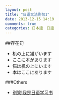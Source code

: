 ```yaml
---
layout: post
title: "日语文法例句1"
date: 2013-12-15 14:19
comments: true
categories: 日本語　日語　
---
```

##存在句
*  机の上に猫がいます
*  ここに本があります
*  猫は机の上にいます
*  本はここにあります

###Others
  * <a href="http://www.amazon.cn/gp/product/B002AO55R2/ref=as_li_tf_tl?ie=UTF8&camp=536&creative=3200&creativeASIN=B002AO55R2&linkCode=as2&tag=droidyue-23">别笑!我是日语学习书</a><img src="http://ir-cn.amazon-adsystem.com/e/ir?t=droidyue-23&l=as2&o=28&a=B002AO55R2" width="1" height="1" border="0" alt="" style="border:none !important; margin:0px !important;" />

